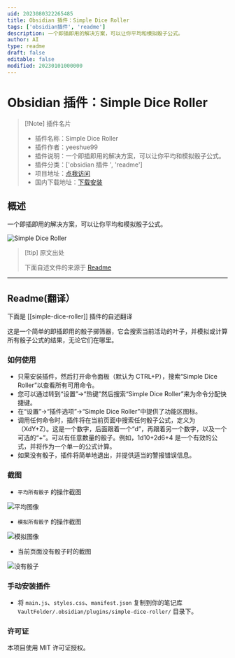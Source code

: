 ```yaml
---
uid: 2023080322265485
title: Obsidian 插件：Simple Dice Roller
tags: ['obsidian插件', 'readme']
description: 一个即插即用的解决方案，可以让你平均和模拟骰子公式。
author: AI
type: readme
draft: false
editable: false
modified: 20230101000000
---
```


# Obsidian 插件：Simple Dice Roller

> [!Note] 插件名片
> - 插件名称：Simple Dice Roller
> - 插件作者：yeeshue99
> - 插件说明：一个即插即用的解决方案，可以让你平均和模拟骰子公式。
> - 插件分类：['obsidian 插件 ', 'readme']
> - 项目地址：[点我访问](https://github.com/yeeshue99/SimpleDiceRoller)
> - 国内下载地址：[下载安装](https://pkmer.cn/products/plugin/pluginMarket/?simple-dice-roller)

## 概述

一个即插即用的解决方案，可以让你平均和模拟骰子公式。

![Simple Dice Roller](https://cdn.pkmer.cn/covers/simple-dice-roller.png!pkmer)

> [!tip] 原文出处
>
>下面自述文件的来源于 [Readme](https://ghproxy.net/https://raw.githubusercontent.com/yeeshue99/SimpleDiceRoller/master/README.md)

---

## Readme(翻译）

下面是 [[simple-dice-roller]] 插件的自述翻译

这是一个简单的即插即用的骰子掷筛器，它会搜索当前活动的叶子，并模拟或计算所有骰子公式的结果，无论它们在哪里。

### 如何使用

- 只需安装插件，然后打开命令面板（默认为 CTRL+P），搜索“Simple Dice Roller”以查看所有可用命令。
- 您可以通过转到“设置”->“热键”然后搜索“Simple Dice Roller”来为命令分配快捷键。
- 在“设置”->“插件选项”->“Simple Dice Roller”中提供了功能区图标。
- 调用任何命令时，插件将在当前页面中搜索任何骰子公式，定义为（XdY+Z）。这是一个数字，后面跟着一个“d”，再跟着另一个数字，以及一个可选的“+”。可以有任意数量的骰子。例如，1d10+2d6+4 是一个有效的公式，并将作为一个单一的公式计算。
- 如果没有骰子，插件将简单地退出，并提供适当的警报错误信息。

### 截图

- `平均所有骰子` 的操作截图

![平均图像](Screenshots/AverageImage.png)

- `模拟所有骰子` 的操作截图

![模拟图像](Screenshots/SimulateImage.png)

- 当前页面没有骰子时的截图

![没有骰子](Screenshots/NoDice.png)

### 手动安装插件

- 将 `main.js`、`styles.css`、`manifest.json` 复制到你的笔记库 `VaultFolder/.obsidian/plugins/simple-dice-roller/` 目录下。

### 许可证

本项目使用 MIT 许可证授权。
